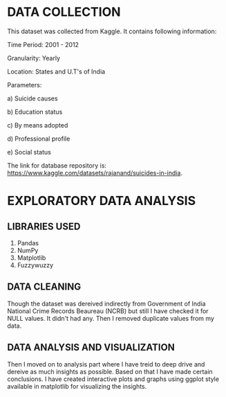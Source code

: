 # DATA COLLECTION
This dataset was collected from Kaggle. It contains following information:

Time Period: 2001 - 2012

Granularity: Yearly

Location: States and U.T's of India

Parameters:

a) Suicide causes

b) Education status

c) By means adopted

d) Professional profile

e) Social status

The link for database repository is: https://www.kaggle.com/datasets/rajanand/suicides-in-india.
# EXPLORATORY DATA ANALYSIS
## LIBRARIES USED
1. Pandas
2. NumPy
3. Matplotlib
4. Fuzzywuzzy
## DATA CLEANING
Though the dataset was dereived indirectly from Government of India National Crime Records Beaureau (NCRB) but still I have checked it for NULL values. 
It didn't had any. Then I removed duplicate values from my data.
## DATA ANALYSIS AND VISUALIZATION
Then I moved on to analysis part where I have treid to deep drive and dereive as much insights as possible. Based on that I have made certain conclusions.
I have created interactive plots and graphs using ggplot style available in matplotlib for visualizing the insights.
